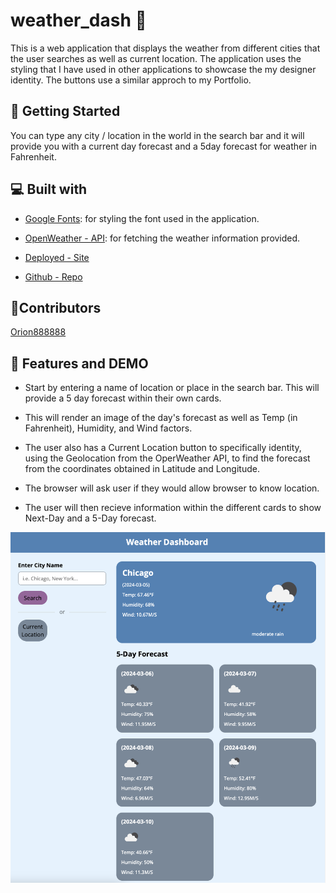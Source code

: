 # weather_dash 🌟
This is a web application that displays the weather from different cities that the user searches as well as current location. The application uses the styling that I have used in other applications to showcase the my designer identity. The buttons use a similar approch to my Portfolio. 

## 🧐 Getting Started

You can type any city / location in the world in the search bar and it will provide you with a current day forecast and a 5day forecast for weather in Fahrenheit.

## 💻 Built with
- [Google Fonts](https://fonts.googleapis.com/css2?family=Open+Sans:ital,wght@0,300..800;1,300..800&display=swap): for styling the font used in the application.

- [OpenWeather - API](https://openweathermap.org/): for fetching the weather information provided.

- [Deployed - Site](https://orion888888.github.io/weather_dash/)

- [Github - Repo](https://github.com/Orion888888/weather_dash.git)

## 🙇Contributors
[Orion888888](https://github.com/Orion888888)


## 🚀 Features and DEMO

- Start by entering a name of location or place in the search bar. This will provide a 5 day forecast within their own cards.

- This will render an image of the day's forecast as well as Temp (in Fahrenheit), Humidity, and Wind factors.

- The user also has a Current Location button to specifically identity, using the Geolocation from the OperWeather API, to find the forecast from the coordinates obtained in Latitude and Longitude.

- The browser will ask user if they would allow browser to know location.

- The user will then recieve information within the different cards to show Next-Day and a 5-Day forecast.

![image](/assets/weather_dashboard_pic.png) 
